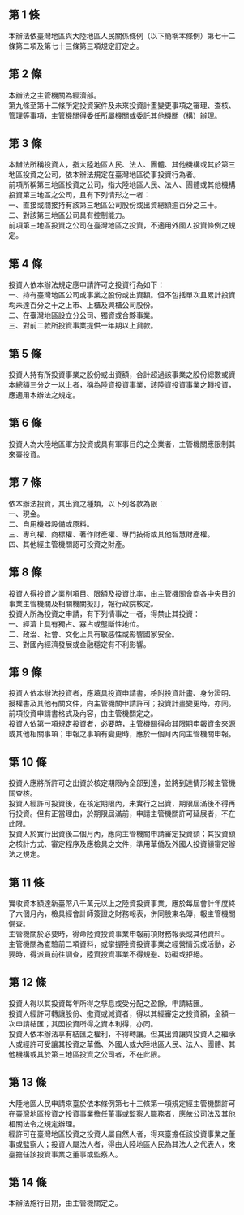 第 1 條
-------
本辦法依臺灣地區與大陸地區人民關係條例（以下簡稱本條例）第七十二  
條第二項及第七十三條第三項規定訂定之。

第 2 條
-------
本辦法之主管機關為經濟部。  
第九條至第十二條所定投資案件及未來投資計畫變更事項之審理、查核、  
管理等事項，主管機關得委任所屬機關或委託其他機關（構）辦理。

第 3 條
-------
本辦法所稱投資人，指大陸地區人民、法人、團體、其他機構或其於第三  
地區投資之公司，依本辦法規定在臺灣地區從事投資行為者。  
前項所稱第三地區投資之公司，指大陸地區人民、法人、團體或其他機構  
投資第三地區之公司，且有下列情形之一者：  
一、直接或間接持有該第三地區公司股份或出資總額逾百分之三十。  
二、對該第三地區公司具有控制能力。  
前項第三地區投資之公司在臺灣地區之投資，不適用外國人投資條例之規  
定。

第 4 條
-------
投資人依本辦法規定應申請許可之投資行為如下：  
一、持有臺灣地區公司或事業之股份或出資額。但不包括單次且累計投資  
    均未達百分之十之上市、上櫃及興櫃公司股份。  
二、在臺灣地區設立分公司、獨資或合夥事業。  
三、對前二款所投資事業提供一年期以上貸款。

第 5 條
-------
投資人持有所投資事業之股份或出資額，合計超過該事業之股份總數或資  
本總額三分之一以上者，稱為陸資投資事業，該陸資投資事業之轉投資，  
應適用本辦法之規定。

第 6 條
-------
投資人為大陸地區軍方投資或具有軍事目的之企業者，主管機關應限制其  
來臺投資。

第 7 條
-------
依本辦法投資，其出資之種類，以下列各款為限︰  
一、現金。  
二、自用機器設備或原料。  
三、專利權、商標權、著作財產權、專門技術或其他智慧財產權。  
四、其他經主管機關認可投資之財產。

第 8 條
-------
投資人得投資之業別項目、限額及投資比率，由主管機關會商各中央目的  
事業主管機關及相關機關擬訂，報行政院核定。  
投資人所為投資之申請，有下列情事之一者，得禁止其投資：  
一、經濟上具有獨占、寡占或壟斷性地位。  
二、政治、社會、文化上具有敏感性或影響國家安全。  
三、對國內經濟發展或金融穩定有不利影響。

第 9 條
-------
投資人依本辦法投資者，應填具投資申請書，檢附投資計畫、身分證明、  
授權書及其他有關文件，向主管機關申請許可；投資計畫變更時，亦同。  
前項投資申請書格式及內容，由主管機關定之。  
投資人依第一項規定投資者，必要時，主管機關得命其限期申報資金來源  
或其他相關事項；申報之事項有變更時，應於一個月內向主管機關申報。

第 10 條
--------
投資人應將所許可之出資於核定期限內全部到達，並將到達情形報主管機  
關查核。  
投資人經許可投資後，在核定期限內，未實行之出資，期限屆滿後不得再  
行投資。但有正當理由，於期限屆滿前，申請主管機關許可延展者，不在  
此限。  
投資人於實行出資後二個月內，應向主管機關申請審定投資額；其投資額  
之核計方式、審定程序及應檢具之文件，準用華僑及外國人投資額審定辦  
法之規定。

第 11 條
--------
實收資本額達新臺幣八千萬元以上之陸資投資事業，應於每屆會計年度終  
了六個月內，檢具經會計師簽證之財務報表，併同股東名簿，報主管機關  
備查。  
主管機關於必要時，得命陸資投資事業申報前項財務報表或其他資料。  
主管機關為查驗前二項資料，或掌握陸資投資事業之經營情況或活動，必  
要時，得派員前往調查，陸資投資事業不得規避、妨礙或拒絕。

第 12 條
--------
投資人得以其投資每年所得之孳息或受分配之盈餘，申請結匯。  
投資人經許可轉讓股份、撤資或減資者，得以其經審定之投資額，全額一  
次申請結匯；其因投資所得之資本利得，亦同。  
投資人依本辦法享有結匯之權利，不得轉讓。但其出資讓與投資人之繼承  
人或經許可受讓其投資之華僑、外國人或大陸地區人民、法人、團體、其  
他機構或其於第三地區投資之公司者，不在此限。

第 13 條
--------
大陸地區人民申請來臺於依本條例第七十三條第一項規定經主管機關許可  
在臺灣地區投資之投資事業擔任董事或監察人職務者，應依公司法及其他  
相關法令之規定辦理。  
經許可在臺灣地區投資之投資人屬自然人者，得來臺擔任該投資事業之董  
事或監察人；投資人屬法人者，得由大陸地區人民為其法人之代表人，來  
臺擔任該投資事業之董事或監察人。

第 14 條
--------
本辦法施行日期，由主管機關定之。

